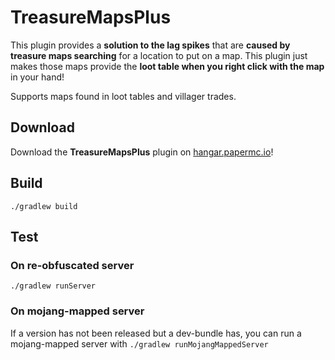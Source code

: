 # TreasureMapsPlus
This plugin provides a **solution to the lag spikes** that are **caused by treasure maps searching** for a location to put on a map. 
This plugin just makes those maps provide the **loot table when you right click with the map** in your hand!

Supports maps found in loot tables and villager trades.

## Download
Download the **TreasureMapsPlus** plugin on [hangar.papermc.io](https://hangar.papermc.io/Machine_Maker/TreasureMapsPlus)!

## Build
`./gradlew build`

## Test
### On re-obfuscated server
`./gradlew runServer`
### On mojang-mapped server
If a version has not been released but a dev-bundle has, you can
run a mojang-mapped server with
`./gradlew runMojangMappedServer`

